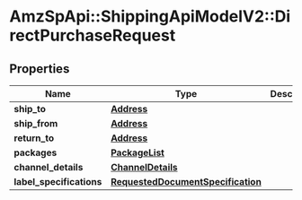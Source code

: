 # AmzSpApi::ShippingApiModelV2::DirectPurchaseRequest

## Properties
Name | Type | Description | Notes
------------ | ------------- | ------------- | -------------
**ship_to** | [**Address**](Address.md) |  | [optional] 
**ship_from** | [**Address**](Address.md) |  | [optional] 
**return_to** | [**Address**](Address.md) |  | [optional] 
**packages** | [**PackageList**](PackageList.md) |  | [optional] 
**channel_details** | [**ChannelDetails**](ChannelDetails.md) |  | 
**label_specifications** | [**RequestedDocumentSpecification**](RequestedDocumentSpecification.md) |  | [optional] 

